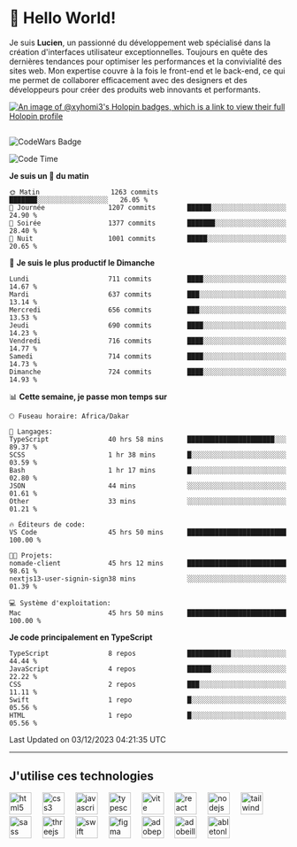 # 👋 Hello World!

Je suis **Lucien**, un passionné du développement web spécialisé dans la création d'interfaces utilisateur exceptionnelles. Toujours en quête des dernières tendances pour optimiser les performances et la convivialité des sites web. Mon expertise couvre à la fois le front-end et le back-end, ce qui me permet de collaborer efficacement avec des designers et des développeurs pour créer des produits web innovants et performants.

[![An image of @xyhomi3's Holopin badges, which is a link to view their full Holopin profile](https://holopin.me/xyhomi3)](https://holopin.io/@xyhomi3)

##

![CodeWars Badge](https://www.codewars.com/users/xyhomi3/badges/small)

<!--START_SECTION:waka-->
![Code Time](http://img.shields.io/badge/Code%20Time-383%20hrs%2042%20mins-blue)

**Je suis un 🐤 du matin** 

```text
🌞 Matin                  1263 commits        ███████░░░░░░░░░░░░░░░░░░   26.05 % 
🌆 Journée                1207 commits        ██████░░░░░░░░░░░░░░░░░░░   24.90 % 
🌃 Soirée                 1377 commits        ███████░░░░░░░░░░░░░░░░░░   28.40 % 
🌙 Nuit                   1001 commits        █████░░░░░░░░░░░░░░░░░░░░   20.65 % 
```
📅 **Je suis le plus productif le Dimanche** 

```text
Lundi                    711 commits         ████░░░░░░░░░░░░░░░░░░░░░   14.67 % 
Mardi                    637 commits         ███░░░░░░░░░░░░░░░░░░░░░░   13.14 % 
Mercredi                 656 commits         ███░░░░░░░░░░░░░░░░░░░░░░   13.53 % 
Jeudi                    690 commits         ████░░░░░░░░░░░░░░░░░░░░░   14.23 % 
Vendredi                 716 commits         ████░░░░░░░░░░░░░░░░░░░░░   14.77 % 
Samedi                   714 commits         ████░░░░░░░░░░░░░░░░░░░░░   14.73 % 
Dimanche                 724 commits         ████░░░░░░░░░░░░░░░░░░░░░   14.93 % 
```


📊 **Cette semaine, je passe mon temps sur** 

```text
🕑︎ Fuseau horaire: Africa/Dakar

💬 Langages: 
TypeScript               40 hrs 58 mins      ██████████████████████░░░   89.37 % 
SCSS                     1 hr 38 mins        █░░░░░░░░░░░░░░░░░░░░░░░░   03.59 % 
Bash                     1 hr 17 mins        █░░░░░░░░░░░░░░░░░░░░░░░░   02.80 % 
JSON                     44 mins             ░░░░░░░░░░░░░░░░░░░░░░░░░   01.61 % 
Other                    33 mins             ░░░░░░░░░░░░░░░░░░░░░░░░░   01.21 % 

🔥 Éditeurs de code: 
VS Code                  45 hrs 50 mins      █████████████████████████   100.00 % 

🐱‍💻 Projets: 
nomade-client            45 hrs 12 mins      █████████████████████████   98.61 % 
nextjs13-user-signin-sign38 mins             ░░░░░░░░░░░░░░░░░░░░░░░░░   01.39 % 

💻 Système d'exploitation: 
Mac                      45 hrs 50 mins      █████████████████████████   100.00 % 
```

**Je code principalement en TypeScript** 

```text
TypeScript               8 repos             ███████████░░░░░░░░░░░░░░   44.44 % 
JavaScript               4 repos             ██████░░░░░░░░░░░░░░░░░░░   22.22 % 
CSS                      2 repos             ███░░░░░░░░░░░░░░░░░░░░░░   11.11 % 
Swift                    1 repo              █░░░░░░░░░░░░░░░░░░░░░░░░   05.56 % 
HTML                     1 repo              █░░░░░░░░░░░░░░░░░░░░░░░░   05.56 % 
```




 Last Updated on 03/12/2023 04:21:35 UTC
<!--END_SECTION:waka-->
---

## J'utilise ces technologies

<div align="left">
  <img src="https://skillicons.dev/icons?i=html" height="40" alt="html5 logo"  />
  <img width="12" />
  <img src="https://skillicons.dev/icons?i=css" height="40" alt="css3 logo"  />
  <img width="12" />
  <img src="https://skillicons.dev/icons?i=js" height="40" alt="javascript logo"  />
  <img width="12" />
  <img src="https://skillicons.dev/icons?i=ts" height="40" alt="typescript logo"  />
  <img width="12" />
  <img src="https://skillicons.dev/icons?i=vite" height="40" alt="vite logo"  />
  <img width="12" />
  <img src="https://skillicons.dev/icons?i=react" height="40" alt="react logo"  />
  <img width="12" />
  <img src="https://cdn.jsdelivr.net/gh/devicons/devicon/icons/nodejs/nodejs-original.svg" height="40" alt="nodejs logo"  />
  <img width="12" />
  <img src="https://skillicons.dev/icons?i=tailwind" height="40" alt="tailwindcss logo"  />
  <img width="12" />
  <img src="https://skillicons.dev/icons?i=sass" height="40" alt="sass logo"  />
  <img width="12" />
  <img src="https://skillicons.dev/icons?i=threejs" height="40" alt="threejs logo"  />
  <img width="12" />
  <img src="https://skillicons.dev/icons?i=swift" height="40" alt="swift logo"  />
  <img width="12" />
  <img src="https://skillicons.dev/icons?i=figma" height="40" alt="figma logo"  />
  <img width="12" />
  <img src="https://skillicons.dev/icons?i=ps" height="40" alt="adobephotoshop logo"  />
  <img width="12" />
  <img src="https://skillicons.dev/icons?i=ai" height="40" alt="adobeillustrator logo"  />
  <img width="12" />
  <img src="https://skillicons.dev/icons?i=ableton" height="40" alt="abletonlive logo"  />
</div>



